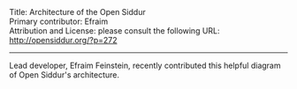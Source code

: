 <html>
<head></head>
<body>
Title: Architecture of the Open Siddur<br />
Primary contributor: Efraim<br />
Attribution and License: please consult the following URL: <a href="http://opensiddur.org/?p=272">http://opensiddur.org/?p=272</a>
<p />
<hr />

Lead developer, Efraim Feinstein, recently contributed this helpful diagram of Open Siddur's architecture.

<a href="https://github.com/opensiddur/opensiddur/wiki/Architecture"><img src="https://github.com/opensiddur/opensiddur/wiki/Architecture" alt="" /></a>
</body>
</html>